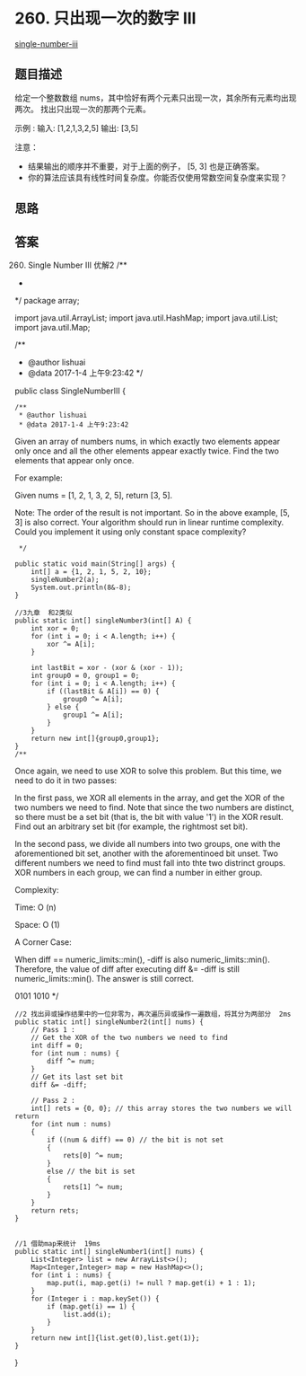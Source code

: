 # 260. 只出现一次的数字 III
[single-number-iii](https://leetcode-cn.com/problems/single-number-iii/)

## 题目描述
给定一个整数数组 nums，其中恰好有两个元素只出现一次，其余所有元素均出现两次。
 找出只出现一次的那两个元素。

示例 :
输入: [1,2,1,3,2,5]
输出: [3,5]

注意：
- 结果输出的顺序并不重要，对于上面的例子， [5, 3] 也是正确答案。
- 你的算法应该具有线性时间复杂度。你能否仅使用常数空间复杂度来实现？



## 思路




## 答案


260. Single Number III
优解2
/**
 *
 */
package array;

import java.util.ArrayList;
import java.util.HashMap;
import java.util.List;
import java.util.Map;

/**
 * @author lishuai
 * @data 2017-1-4 上午9:23:42
 */

public class SingleNumberIII {

    /**
     * @author lishuai
     * @data 2017-1-4 上午9:23:42
Given an array of numbers nums, in which exactly two elements appear only once
and all the other elements appear exactly twice. Find the two elements that appear only once.

For example:

Given nums = [1, 2, 1, 3, 2, 5], return [3, 5].

Note:
The order of the result is not important. So in the above example, [5, 3] is also correct.
Your algorithm should run in linear runtime complexity. Could you implement it using only constant space complexity?


     */

    public static void main(String[] args) {
        int[] a = {1, 2, 1, 5, 2, 10};
        singleNumber2(a);
        System.out.println(8&-8);
    }

    //3九章  和2类似
    public static int[] singleNumber3(int[] A) {
        int xor = 0;
        for (int i = 0; i < A.length; i++) {
            xor ^= A[i];
        }

        int lastBit = xor - (xor & (xor - 1));
        int group0 = 0, group1 = 0;
        for (int i = 0; i < A.length; i++) {
            if ((lastBit & A[i]) == 0) {
                group0 ^= A[i];
            } else {
                group1 ^= A[i];
            }
        }
        return new int[]{group0,group1};
    }
    /**
Once again, we need to use XOR to solve this problem. But this time, we need to do it in two passes:

In the first pass, we XOR all elements in the array, and get the XOR of the two numbers we need to find.
Note that since the two numbers are distinct,
so there must be a set bit (that is, the bit with value '1') in the XOR result. Find
out an arbitrary set bit (for example, the rightmost set bit).

In the second pass, we divide all numbers into two groups, one with the aforementioned bit set,
another with the aforementinoed bit unset.
Two different numbers we need to find must fall into thte two distrinct groups.
XOR numbers in each group, we can find a number in either group.

Complexity:

Time: O (n)

Space: O (1)

A Corner Case:

When diff == numeric_limits<int>::min(), -diff is also numeric_limits<int>::min().
Therefore, the value of diff after executing diff &= -diff is still numeric_limits<int>::min().
The answer is still correct.


0101
1010
     */



    //2 找出异或操作结果中的一位非零为，再次遍历异或操作一遍数组，将其分为两部分  2ms
    public static int[] singleNumber2(int[] nums) {
        // Pass 1 :
        // Get the XOR of the two numbers we need to find
        int diff = 0;
        for (int num : nums) {
            diff ^= num;
        }
        // Get its last set bit
        diff &= -diff;

        // Pass 2 :
        int[] rets = {0, 0}; // this array stores the two numbers we will return
        for (int num : nums)
        {
            if ((num & diff) == 0) // the bit is not set
            {
                rets[0] ^= num;
            }
            else // the bit is set
            {
                rets[1] ^= num;
            }
        }
        return rets;
    }


    //1 借助map来统计  19ms
    public static int[] singleNumber1(int[] nums) {
        List<Integer> list = new ArrayList<>();
        Map<Integer,Integer> map = new HashMap<>();
        for (int i : nums) {
            map.put(i, map.get(i) != null ? map.get(i) + 1 : 1);
        }
        for (Integer i : map.keySet()) {
            if (map.get(i) == 1) {
                list.add(i);
            }
        }
        return new int[]{list.get(0),list.get(1)};
    }
}


